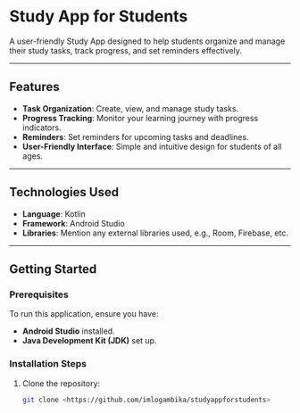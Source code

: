 # Study App for Students

A user-friendly Study App designed to help students organize and manage their study tasks, track progress, and set reminders effectively.

---

## Features

- **Task Organization**: Create, view, and manage study tasks.
- **Progress Tracking**: Monitor your learning journey with progress indicators.
- **Reminders**: Set reminders for upcoming tasks and deadlines.
- **User-Friendly Interface**: Simple and intuitive design for students of all ages.

---

## Technologies Used

- **Language**: Kotlin
- **Framework**: Android Studio
- **Libraries**: Mention any external libraries used, e.g., Room, Firebase, etc.

---

## Getting Started

### Prerequisites

To run this application, ensure you have:
- **Android Studio** installed.
- **Java Development Kit (JDK)** set up.

### Installation Steps

1. Clone the repository:
   ```bash
   git clone <https://github.com/imlogambika/studyappforstudents>
